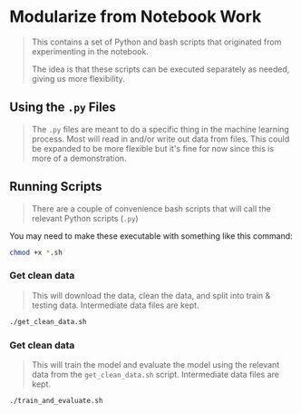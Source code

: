 # Modularize from Notebook Work

> This contains a set of Python and bash scripts that originated from experimenting in the notebook.
>
> The idea is that these scripts can be executed separately as needed, giving us more flexibility.

## Using the `.py` Files

> The `.py` files are meant to do a specific thing in the machine learning process.
> Most will read in and/or write out data from files. This could be expanded to be
> more flexible but it's fine for now since this is more of a demonstration.

## Running Scripts

> There are a couple of convenience bash scripts that will call the relevant Python
> scripts (`.py`)

You may need to make these executable with something like this command:
```sh
chmod +x *.sh
```

### Get clean data

> This will download the data, clean the data, and split into train & testing data.
> Intermediate data files are kept.

```sh
./get_clean_data.sh
```

### Get clean data

> This will train the model and evaluate the model using the relevant data from the
> `get_clean_data.sh` script.
> Intermediate data files are kept.


```sh
./train_and_evaluate.sh
```
